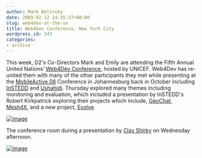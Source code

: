 ```yaml
---
author: Mark Belinsky
date: 2009-02-12 14:35:37+00:00
slug: web4dev-at-the-un
title: Web4Dev Conference, New York City
wordpress_id: 243
categories:
- archive
---
```


This week, D2's Co-Directors Mark and Emily are attending the Fifth Annual United Nations’ [Web4Dev Conference](http://www.web4dev.org/index.php/Main_Page), hosted by UNICEF. Web4Dev has re-united them with many of the other participants they met while presenting at the [MobileActive 08](http://www.mobileactive08.org/) Conference in Johannesburg back in October including [InSTEDD](http://instedd.org/) and [Ushahidi](http://www.ushahidi.com/). Thursday explored many themes including monitoring and evaluation, which included a presentation by InSTEDD's Robert Kirkpatrick exploring their projects which include, [GeoChat](http://instedd.org/geochat), [Mesh4X](http://instedd.org/index.php?q=mesh4x), and a new project, [Evolve](http://instedd.org/evolve).

[![image](https://s3.amazonaws.com/digidem-www/wp-content/uploads/2009/02/photo-300x225.jpg)](https://s3.amazonaws.com/digidem-www/wp-content/uploads/2009/02/photo.jpg)

The conference room during a presentation by [Clay Shirky](http://www.shirky.com/) on Wednesday afternoon.


[![image](https://s3.amazonaws.com/digidem-www/wp-content/uploads/2009/02/l-640-480-3789ff57-eda7-41d6-a432-7959f4c1d1f1-300x225.jpg)](https://s3.amazonaws.com/digidem-www/wp-content/uploads/2009/02/l-640-480-3789ff57-eda7-41d6-a432-7959f4c1d1f1.jpeg)
